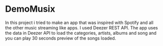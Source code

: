 # DemoMusix
In this project i tried to make an app that was inspired with Spotify and all the other music streaming like apps. I used Deezer REST API.
The app uses the data in Deezer API to load the categories, artists, albums and song and you can play 30 seconds preview of the songs loaded.

